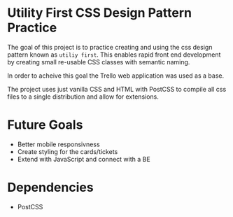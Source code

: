 # Utility First CSS Design Pattern Practice

The goal of this project is to practice creating and using the css design pattern known as `utiliy first`. This enables rapid front end development by creating small re-usable CSS classes with semantic naming.

In order to acheive this goal the Trello web application was used as a base.

The project uses just vanilla CSS and HTML with PostCSS to compile all css files to a single distribution and allow for extensions.

# Future Goals

- Better mobile responsivness
- Create styling for the cards/tickets
- Extend with JavaScript and connect with a BE

# Dependencies
- PostCSS